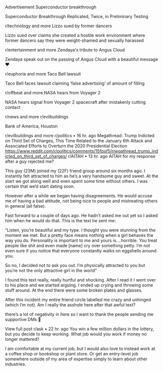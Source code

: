 Advertisement
Superconductor breakthrough

Superconductor Breakthrough Replicated, Twice, in Preliminary Testing

r/technology
and more
Lizzo sued by former dancers

Lizzo sued over claims she created a hostile work environment where former dancers say they were weight-shamed and sexually harassed

r/entertainment
and more
Zendaya's tribute to Angus Cloud

Zendaya speak out on the passing of Angus Cloud with a beautiful message ❤️

r/euphoria
and more
Taco Bell lawsuit

Taco Bell faces lawsuit claiming ‘false advertising’ of amount of filling

r/offbeat
and more
NASA hears from Voyager 2

NASA hears signal from Voyager 2 spacecraft after mistakenly cutting contact

r/news
and more
r/evilbuildings

Bank of America, Houston

r/evilbuildings
and more
r/politics
•
16 hr. ago
Megathread: Trump Indicted on Third Set of Charges, This Time Related to the January 6th Attack and Associated Efforts to Overturn the 2020 Presidential Election
https://www.reddit.com/r/politics/comments/15fpsf5/megathread_trump_indicted_on_third_set_of_charges/
r/AITAH
•
13 hr. ago
AITAH for my response after a guy rejected me?

This guy (23M) joined my (22F) friend group around six months ago. I instantly felt attracted to him as he’s a very handsome guy and sweet. At the start we got along well and even spent some time without others. I was certain that we’d start dating soon.

However after a while we began having disagreements. He would accuse me of having a bad attitude, not being nice to people and mistreating others in general (all false).

Fast forward to a couple of days ago. He hadn’t asked me out yet so I asked him when he would do that. This is the text he sent me:

“Listen, you’re beautiful and my type. I thought you were stunning from the moment we met. But a pretty face means nothing when a girl behaves the way you do. Personality is important to me and yours is….horrible. You treat people like shit and even made [name] cry over something petty. I’m not even sure if you notice that everyone constantly walks on eggshells around you.

So no, I decided not to ask you out. I’m physically attracted to you but you’re not the only attractive girl in the world”

I found this text really, really hurtful and shocking. After I read it I went over to his place and we started arguing. I ended up crying and throwing some stuff around. At the end there were some broken plates and glasses.

After this incident my entire friend circle labelled me crazy and unhinged (which I’m not). Am I really the asshole here after that awful text?

there’s a lot of negativity in here so I want to thank the people sending me supportive DMs 💙

View full post
r/ask
•
22 hr. ago
You win a few million dollars in the lottery, but you decide to keep working. What job would you work if money no longer mattered?

I am comfortable at my current job, but I would also love to instead work at a coffee shop or bookshop or plant store. Or get an entry-level job somewhere outside of my area of expertise simply to learn about other industries.